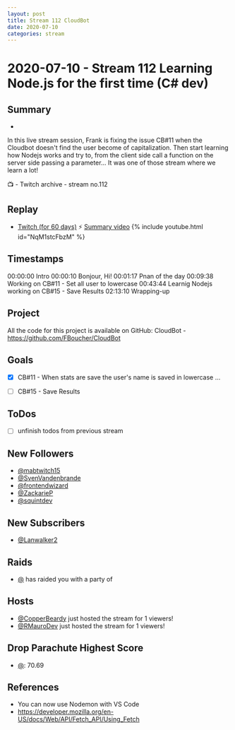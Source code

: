 ```yaml
---
layout: post
title: Stream 112 CloudBot
date: 2020-07-10
categories: stream
---
```



# 2020-07-10 - Stream 112 Learning Node.js for the first time (C# dev)

## Summary
-

In this live stream session, Frank is fixing the issue CB#11 when the Cloudbot doesn't find the user become of capitalization. Then start learning how Nodejs works and try to, from the client side call a function on the server side passing a parameter... It was one of those stream where we learn a lot!

📺 - Twitch archive - stream no.112

## Replay


- [Twitch (for 60 days)](https://www.twitch.tv/videos/)
⚡ [Summary video](https://youtu.be/xArPcMSwKOQ)
{% include youtube.html id="NqM1stcFbzM" %}
<br/><!--more-->


## Timestamps


00:00:00 Intro
00:00:10 Bonjour, Hi!
00:01:17 Pnan of the day
00:09:38 Working on CB#11 - Set all user to lowercase
00:43:44 Learnig Nodejs working on CB#15 - Save Results
02:13:10 Wrapping-up


Project
-------

All the code for this project is available on GitHub: CloudBot - https://github.com/FBoucher/CloudBot



Goals
-----

- [X] CB#11 - When stats are save the user's name is saved in lowercase ...
- [ ] CB#15 - Save Results



ToDos
-----
- [ ] unfinish todos from previous stream


New Followers
-------------

- [@mabtwitch15](https://www.twitch.tv/mabtwitch15)
- [@SvenVandenbrande](https://www.twitch.tv/SvenVandenbrande)
- [@frontendwizard](https://www.twitch.tv/frontendwizard)
- [@ZackarieP](https://www.twitch.tv/ZackarieP)
- [@squintdev](https://www.twitch.tv/squintdev)


New Subscribers
---------------

- [@Lanwalker2](https://www.twitch.tv/Lanwalker2)



Raids
------

- [@](https://www.twitch.tv/) has raided you with a party of 



Hosts
------

- [@CopperBeardy](https://www.twitch.tv/CopperBeardy) just hosted the stream for 1 viewers!
- [@RMauroDev](https://www.twitch.tv/RMauroDev) just hosted the stream for 1 viewers!


Drop Parachute Highest Score
----------------------------

- [@](https://www.twitch.tv/):  70.69


References
----------

- You can now use Nodemon with VS Code 
- https://developer.mozilla.org/en-US/docs/Web/API/Fetch_API/Using_Fetch
